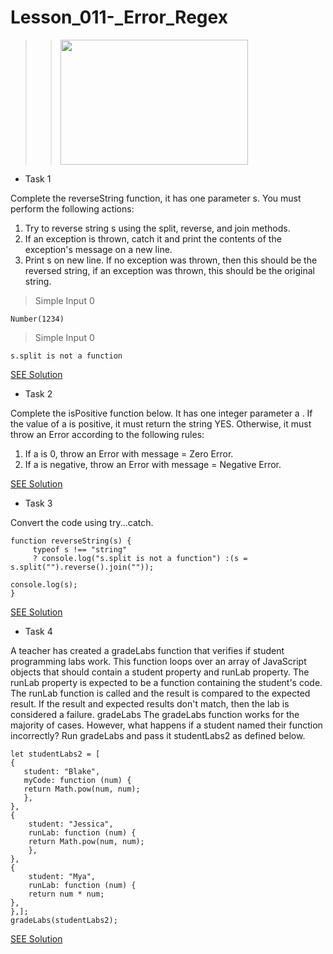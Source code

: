# Lesson_011-\_Error_Regex

> > [<img src="https://www.tutsmake.com/wp-content/uploads/2020/05/Types-of-Errors-In-JavaScript.jpeg" width="300" height="200" />](https://www.tutsmake.com/wp-content/uploads/2020/05/Types-of-Errors-In-JavaScript.jpeg)

- Task 1

Complete the reverseString function, it has one parameter s. You must perform the following actions:

1. Try to reverse string s using the split, reverse, and join methods.
2. If an exception is thrown, catch it and print the contents of the exception's message on a new line.
3. Print s on new line. If no exception was thrown, then this should be the reversed string, if an
   exception was thrown, this should be the original string.

> Simple Input 0

`Number(1234)`

> Simple Input 0

`s.split is not a function`

[SEE Solution](./1.tryCatch)

- Task 2

Complete the isPositive function below. It has one integer parameter a . If the value of a is positive, it must
return the string YES. Otherwise, it must throw an Error according to the following rules:

1. If a is 0, throw an Error with message = Zero Error.
2. If a is negative, throw an Error with message = Negative Error.

[SEE Solution](./2.Errors)

- Task 3

Convert the code using try...catch.

```
function reverseString(s) {
     typeof s !== "string"
     ? console.log("s.split is not a function") :(s = s.split("").reverse().join(""));

console.log(s);
}
```

[SEE Solution](./3.tryCatch)

- Task 4

A teacher has created a gradeLabs function that verifies if student programming labs work. This function loops over an array of JavaScript objects that should contain a student property and runLab property.
The runLab property is expected to be a function containing the student's code. The runLab function is called and the result is compared to the expected result. If the result and expected results don't match,
then the lab is considered a failure.
gradeLabs The gradeLabs function works for the majority of cases. However, what happens if a student named their function incorrectly? Run gradeLabs and pass it studentLabs2 as defined below.

```
let studentLabs2 = [
{
   student: "Blake",
   myCode: function (num) {
   return Math.pow(num, num);
   },
},
{
    student: "Jessica",
    runLab: function (num) {
    return Math.pow(num, num);
    },
},
{
    student: "Mya",
    runLab: function (num) {
    return num * num;
},
},];
gradeLabs(studentLabs2);
```

[SEE Solution](./4.gradeLabs)
